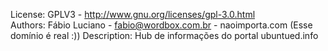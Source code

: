 License: GPLV3 - http://www.gnu.org/licenses/gpl-3.0.html    
Authors: Fábio Luciano - <fabio@wordbox.com.br> - naoimporta.com (Esse domínio é real :))
Description: Hub de informações do portal ubuntued.info

